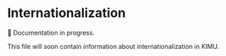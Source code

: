 # Internationalization

🚧 Documentation in progress.

This file will soon contain information about internationalization in KIMU.
